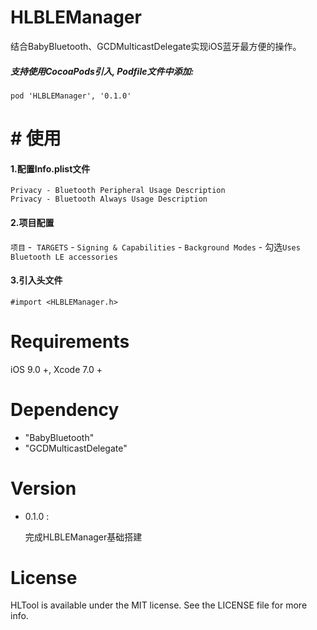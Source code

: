 # HLBLEManager

结合BabyBluetooth、GCDMulticastDelegate实现iOS蓝牙最方便的操作。

##### 支持使用CocoaPods引入, Podfile文件中添加:

```objc
pod 'HLBLEManager', '0.1.0'
```

# # 使用

#### 1.配置Info.plist文件

```
Privacy - Bluetooth Peripheral Usage Description
Privacy - Bluetooth Always Usage Description
```

#### 2.项目配置

`项目` -  `TARGETS` - `Signing & Capabilities` - `Background Modes`  -  勾选`Uses Bluetooth LE accessories`

#### 3.引入头文件

```objc
#import <HLBLEManager.h>
```

# Requirements

iOS 9.0 +, Xcode 7.0 +

# Dependency

- "BabyBluetooth"
- "GCDMulticastDelegate"

# Version

* 0.1.0 :
  
  完成HLBLEManager基础搭建

# License

HLTool is available under the MIT license. See the LICENSE file for more info.

